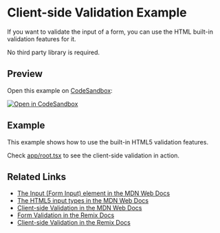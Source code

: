 # Client-side Validation Example

If you want to validate the input of a form, you can use the HTML built-in validation features for it.

No third party library is required.

## Preview

Open this example on [CodeSandbox](https://codesandbox.com):

[![Open in CodeSandbox](https://codesandbox.io/static/img/play-codesandbox.svg)](https://codesandbox.io/s/github/remix-run/examples/tree/main/client-side-validation)

## Example

This example shows how to use the built-in HTML5 validation features.

Check [app/root.tsx](app/root.tsx) to see the client-side validation in action.

## Related Links

- [The Input (Form Input) element in the MDN Web Docs](https://developer.mozilla.org/en-US/docs/Web/HTML/Element/input)
- [The HTML5 input types in the MDN Web Docs](https://developer.mozilla.org/en-US/docs/Learn/Forms/HTML5_input_types)
- [Client-side Validation in the MDN Web Docs](https://developer.mozilla.org/en-US/docs/Learn/Forms/Form_validation)
- [Form Validation in the Remix Docs](https://remix.run/guides/data-writes#form-validation)
- [Client-side Validation in the Remix Docs](https://remix.run/guides/data-writes#form-validation)
